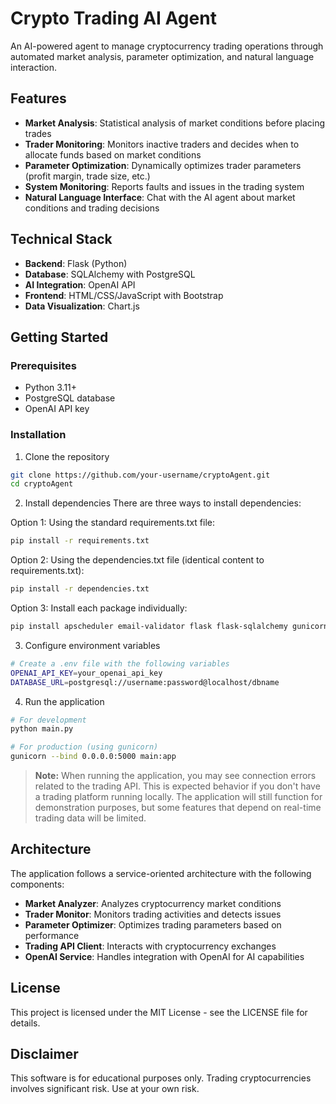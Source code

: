 # Crypto Trading AI Agent

An AI-powered agent to manage cryptocurrency trading operations through automated market analysis, parameter optimization, and natural language interaction.

## Features

- **Market Analysis**: Statistical analysis of market conditions before placing trades
- **Trader Monitoring**: Monitors inactive traders and decides when to allocate funds based on market conditions
- **Parameter Optimization**: Dynamically optimizes trader parameters (profit margin, trade size, etc.)
- **System Monitoring**: Reports faults and issues in the trading system
- **Natural Language Interface**: Chat with the AI agent about market conditions and trading decisions

## Technical Stack

- **Backend**: Flask (Python)
- **Database**: SQLAlchemy with PostgreSQL
- **AI Integration**: OpenAI API
- **Frontend**: HTML/CSS/JavaScript with Bootstrap
- **Data Visualization**: Chart.js

## Getting Started

### Prerequisites

- Python 3.11+
- PostgreSQL database
- OpenAI API key

### Installation

1. Clone the repository
```bash
git clone https://github.com/your-username/cryptoAgent.git
cd cryptoAgent
```

2. Install dependencies
There are three ways to install dependencies:

Option 1: Using the standard requirements.txt file:
```bash
pip install -r requirements.txt
```

Option 2: Using the dependencies.txt file (identical content to requirements.txt):
```bash
pip install -r dependencies.txt
```

Option 3: Install each package individually:
```bash
pip install apscheduler email-validator flask flask-sqlalchemy gunicorn matplotlib numpy openai pandas psycopg2-binary python-dotenv requests scikit-learn sqlalchemy
```

3. Configure environment variables
```bash
# Create a .env file with the following variables
OPENAI_API_KEY=your_openai_api_key
DATABASE_URL=postgresql://username:password@localhost/dbname
```

4. Run the application
```bash
# For development
python main.py

# For production (using gunicorn)
gunicorn --bind 0.0.0.0:5000 main:app
```

> **Note:** When running the application, you may see connection errors related to the trading API. This is expected behavior if you don't have a trading platform running locally. The application will still function for demonstration purposes, but some features that depend on real-time trading data will be limited.

## Architecture

The application follows a service-oriented architecture with the following components:

- **Market Analyzer**: Analyzes cryptocurrency market conditions
- **Trader Monitor**: Monitors trading activities and detects issues
- **Parameter Optimizer**: Optimizes trading parameters based on performance
- **Trading API Client**: Interacts with cryptocurrency exchanges
- **OpenAI Service**: Handles integration with OpenAI for AI capabilities

## License

This project is licensed under the MIT License - see the LICENSE file for details.

## Disclaimer

This software is for educational purposes only. Trading cryptocurrencies involves significant risk. Use at your own risk.